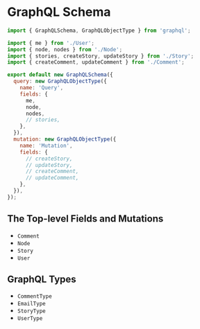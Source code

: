 # GraphQL Schema

```js
import { GraphQLSchema, GraphQLObjectType } from 'graphql';

import { me } from './User';
import { node, nodes } from './Node';
import { stories, createStory, updateStory } from './Story';
import { createComment, updateComment } from './Comment';

export default new GraphQLSchema({
  query: new GraphQLObjectType({
    name: 'Query',
    fields: {
      me,
      node,
      nodes,
      // stories,
    },
  }),
  mutation: new GraphQLObjectType({
    name: 'Mutation',
    fields: {
      // createStory,
      // updateStory,
      // createComment,
      // updateComment,
    },
  }),
});
```

## The Top-level Fields and Mutations

* `Comment`
* `Node`
* `Story`
* `User`

## GraphQL Types

* `CommentType`
* `EmailType`
* `StoryType`
* `UserType`
